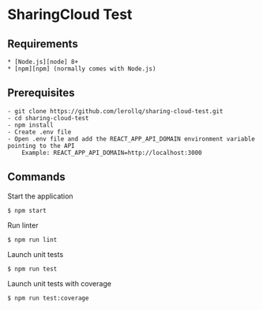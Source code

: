 
# SharingCloud Test

## Requirements
	* [Node.js][node] 8+
	* [npm][npm] (normally comes with Node.js)

[node]: https://nodejs.org/

## Prerequisites
    - git clone https://github.com/lerollq/sharing-cloud-test.git
    - cd sharing-cloud-test
    - npm install
    - Create .env file
    - Open .env file and add the REACT_APP_API_DOMAIN environment variable pointing to the API
        Example: REACT_APP_API_DOMAIN=http://localhost:3000
        
## Commands
Start the application

    $ npm start

Run linter

    $ npm run lint

Launch unit tests

    $ npm run test

Launch unit tests with coverage
    
    $ npm run test:coverage
    